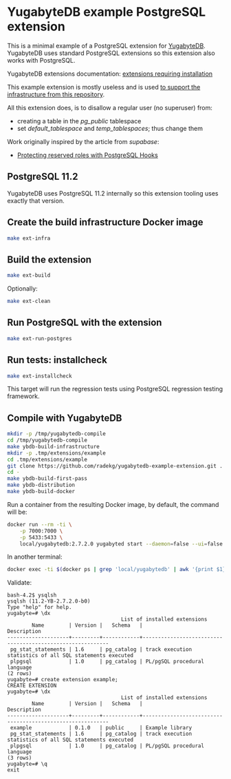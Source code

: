 # YugabyteDB example PostgreSQL extension

This is a minimal example of a PostgreSQL extension for [YugabyteDB](https://yugabyte.com). YugabyteDB uses standard PostgreSQL extensions so this extension also works with PostgreSQL.

YugabyteDB extensions documentation: [extensions requiring installation](https://docs.yugabyte.com/latest/api/ysql/extensions/#extensions-requiring-installation)

This example extension is mostly useless and is used [to support the infrastructure from this repository](https://github.com/radekg/yugabytedb-postgres-extensions-build-infrastructure).

All this extension does, is to disallow a regular user (no superuser) from:

- creating a table in the _pg\_public_ tablespace
- set _default\_tablespace_ and _temp\_tablespaces_; thus change them

Work originally inspired by the article from _supabase_:

- [Protecting reserved roles with PostgreSQL Hooks](https://supabase.io/blog/2021/07/01/roles-postgres-hooks)

## PostgreSQL 11.2

YugabyteDB uses PostgreSQL 11.2 internally so this extension tooling uses exactly that version.

## Create the build infrastructure Docker image

```sh
make ext-infra
```

## Build the extension

```sh
make ext-build
```

Optionally:

```sh
make ext-clean
```

## Run PostgreSQL with the extension

```sh
make ext-run-postgres
```

## Run tests: installcheck

```sh
make ext-installcheck
```

This target will run the regression tests using PostgreSQL regression testing framework.

## Compile with YugabyteDB

```sh
mkdir -p /tmp/yugabytedb-compile
cd /tmp/yugabytedb-compile
make ybdb-build-infrastructure
mkdir -p .tmp/extensions/example
cd .tmp/extensions/example
git clone https://github.com/radekg/yugabytedb-example-extension.git .
cd -
make ybdb-build-first-pass
make ybdb-distribution
make ybdb-build-docker
```

Run a container from the resulting Docker image, by default, the command will be:

```sh
docker run --rm -ti \
    -p 7000:7000 \
    -p 5433:5433 \
    local/yugabytedb:2.7.2.0 yugabyted start --daemon=false --ui=false
```

In another terminal:

```sh
docker exec -ti $(docker ps | grep 'local/yugabytedb' | awk '{print $1}') /bin/bash
```

Validate:

```
bash-4.2$ ysqlsh
ysqlsh (11.2-YB-2.7.2.0-b0)
Type "help" for help.
yugabyte=# \dx
                                     List of installed extensions
        Name        | Version |   Schema   |                        Description
--------------------+---------+------------+-----------------------------------------------------------
 pg_stat_statements | 1.6     | pg_catalog | track execution statistics of all SQL statements executed
 plpgsql            | 1.0     | pg_catalog | PL/pgSQL procedural language
(2 rows)
yugabyte=# create extension example;
CREATE EXTENSION
yugabyte=# \dx
                                     List of installed extensions
        Name        | Version |   Schema   |                        Description
--------------------+---------+------------+-----------------------------------------------------------
 example            | 0.1.0   | public     | Example library
 pg_stat_statements | 1.6     | pg_catalog | track execution statistics of all SQL statements executed
 plpgsql            | 1.0     | pg_catalog | PL/pgSQL procedural language
(3 rows)
yugabyte=# \q
exit
```
